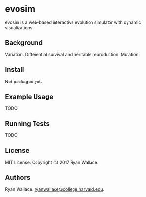 # evosim
evosim is a web-based interactive evolution simulator with dynamic visualizations.

## Background
Variation. Differential survival and heritable reproduction. Mutation.

## Install
Not packaged yet.

## Example Usage
TODO

## Running Tests
TODO

## License
MIT License. Copyright (c) 2017 Ryan Wallace.

## Authors
Ryan Wallace. ryanwallace@college.harvard.edu.
